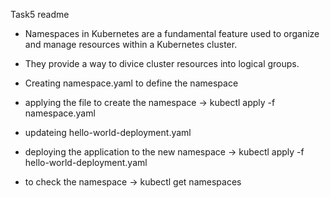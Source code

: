 Task5 readme

- Namespaces in Kubernetes are a fundamental feature used to organize and manage resources within a Kubernetes cluster.
- They provide a way to divice cluster resources into logical groups. 

- Creating namespace.yaml to define the namespace
- applying the file to create the namespace -> kubectl apply -f namespace.yaml
- updateing hello-world-deployment.yaml
- deploying the application to the new namespace -> kubectl apply -f hello-world-deployment.yaml
- to check the namespace -> kubectl get namespaces
